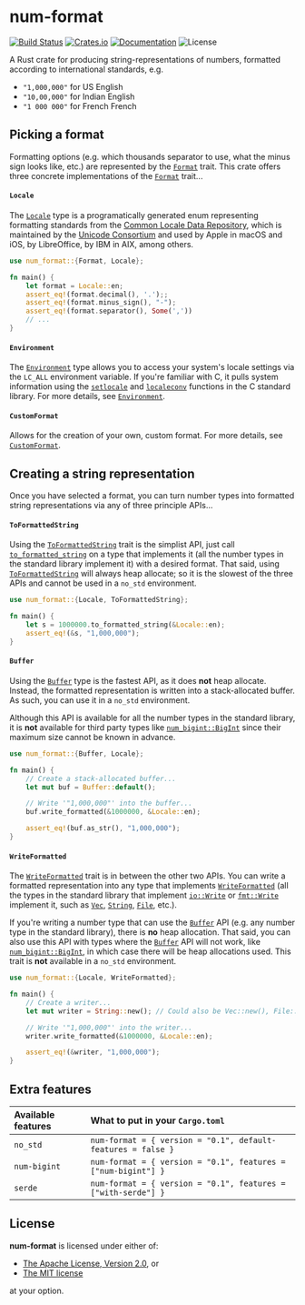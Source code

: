 # num-format

[![Build Status](https://travis-ci.org/bcmyers/num-format.svg?branch=master)](https://travis-ci.org/bcmyers/num-format)
[![Crates.io](https://img.shields.io/crates/v/num-format.svg)](https://crates.io/crates/num-format)
[![Documentation](https://docs.rs/num-format/badge.svg)](https://docs.rs/num-format/)
![License](https://img.shields.io/crates/l/num_format.svg)

A Rust crate for producing string-representations of numbers, formatted according to international standards,
e.g.
- `"1,000,000"` for US English
- `"10,00,000"` for Indian English
- `"1 000 000"` for French French

## Picking a format

Formatting options (e.g. which thousands separator to use, what the minus sign looks like, etc.) are represented by
the [`Format`] trait. This crate offers three concrete implementations of the [`Format`] trait...

#### `Locale`

The [`Locale`] type is a programatically generated enum representing formatting standards from the
[Common Locale Data Repository], which is maintained by the [Unicode Consortium] and used by Apple in macOS and iOS,
by LibreOffice, by IBM in AIX, among others.

```rust
use num_format::{Format, Locale};

fn main() {
    let format = Locale::en;
    assert_eq!(format.decimal(), '.');;
    assert_eq!(format.minus_sign(), "-");
    assert_eq!(format.separator(), Some(','))
    // ...
}
```

#### `Environment`

The [`Environment`] type allows you to access your system's locale settings via the `LC_ALL` environment variable.
If you're familiar with C, it pulls system information using the [`setlocale`] and [`localeconv`] functions in the C
standard library. For more details, see [`Environment`].

#### `CustomFormat`

Allows for the creation of your own, custom format. For more details, see [`CustomFormat`].

## Creating a string representation

Once you have selected a format, you can turn number types into formatted string representations via
any of three principle APIs...

#### `ToFormattedString`

Using the [`ToFormattedString`] trait is the simplist API, just call [`to_formatted_string`] on a type that implements
it (all the number types in the standard library implement it) with a desired format. That said, using
[`ToFormattedString`] will always heap allocate; so it is the slowest of the three APIs and cannot be used in a
`no_std` environment.

```rust
use num_format::{Locale, ToFormattedString};

fn main() {
    let s = 1000000.to_formatted_string(&Locale::en);
    assert_eq!(&s, "1,000,000");
}
```

#### `Buffer`

Using the [`Buffer`] type is the fastest API, as it does **not** heap allocate. Instead, the formatted representation
is written into a stack-allocated buffer. As such, you can use it in a `no_std` environment.

Although this API is available for all the number types in the standard library, it is **not** available
for third party types like [`num_bigint::BigInt`] since their maximum size cannot be known in advance.

```rust
use num_format::{Buffer, Locale};

fn main() {
    // Create a stack-allocated buffer...
    let mut buf = Buffer::default();

    // Write '"1,000,000"' into the buffer...
    buf.write_formatted(&1000000, &Locale::en);

    assert_eq!(buf.as_str(), "1,000,000");
}
```

#### `WriteFormatted`

The [`WriteFormatted`] trait is in between the other two APIs. You can write a formatted representation into
any type that implements [`WriteFormatted`] (all the types in the standard library that implement [`io::Write`] or
[`fmt::Write`] implement it, such as [`Vec`], [`String`], [`File`], etc.).

If you're writing a number type that can use the [`Buffer`] API (e.g. any number type in the standard library), there
is **no** heap allocation. That said, you can also use this API with types where the [`Buffer`] API will not work, like
[`num_bigint::BigInt`], in which case there will be heap allocations used. This trait is **not** available
in a `no_std` environment.

```rust
use num_format::{Locale, WriteFormatted};

fn main() {
    // Create a writer...
    let mut writer = String::new(); // Could also be Vec::new(), File::open(...), ...

    // Write '"1,000,000"' into the writer...
    writer.write_formatted(&1000000, &Locale::en);

    assert_eq!(&writer, "1,000,000");
}
```

## Extra features

| Available features | What to put in your `Cargo.toml`                              |
| :----------------- | :------------------------------------------------------------ |
| `no_std`           | `num-format = { version = "0.1", default-features = false }`  |
| `num-bigint`       | `num-format = { version = "0.1", features = ["num-bigint"] }` |
| `serde`            | `num-format = { version = "0.1", features = ["with-serde"] }` |

## License

**num-format** is licensed under either of:

- [The Apache License, Version 2.0], or
- [The MIT license]

at your option.

[`Buffer`]: struct.Buffer.html
[Common Locale Data Repository]: https://en.wikipedia.org/wiki/Common_Locale_Data_Repository
[`CustomFormat`]: format/struct.CustomFormat.html
[`Environment`]: format/struct.Environment.html
[`File`]: https://doc.rust-lang.org/std/fs/struct.File.html
[`fmt::Write`]: https://doc.rust-lang.org/std/fmt/fn.write.html
[`Format`]: format/trait.Format.html
[`io::Write`]: https://doc.rust-lang.org/std/io/trait.Write.html
[`Locale`]: format/enum.Locale.html
[`localeconv`]: https://www.gnu.org/software/libc/manual/html_node/The-Lame-Way-to-Locale-Data.html#The-Lame-Way-to-Locale-Data
[`num_bigint::BigInt`]: https://docs.rs/num-bigint/0.2.2/num_bigint/struct.BigInt.html
[`setlocale`]: https://www.gnu.org/software/libc/manual/html_node/Setting-the-Locale.html
[`String`]: https://doc.rust-lang.org/std/string/struct.String.html
[The Apache License, Version 2.0]: http://www.apache.org/licenses/LICENSE-2.0
[The MIT license]: http://opensource.org/licenses/MIT
[`ToFormattedString`]: trait.ToFormattedString.html
[`to_formatted_string`]: trait.ToFormattedString.html#method.to_formatted_string
[Unicode Consortium]: https://en.wikipedia.org/wiki/Unicode_Consortium
[`Vec`]: https://doc.rust-lang.org/std/vec/struct.Vec.html
[`WriteFormatted`]: trait.WriteFormatted.html

